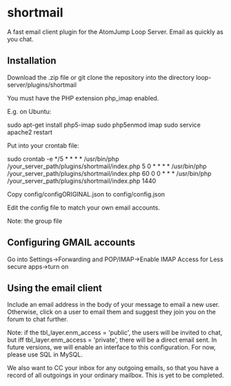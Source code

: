 # shortmail
A fast email client plugin for the AtomJump Loop Server. Email as quickly as you chat. 


## Installation

Download the .zip file or git clone the repository into the directory loop-server/plugins/shortmail

You must have the PHP extension php_imap enabled.

E.g. on Ubuntu:

sudo apt-get install php5-imap
sudo php5enmod imap
sudo service apache2 restart


Put into your crontab file:

sudo crontab -e
	*/5 * * * *	/usr/bin/php /your_server_path/plugins/shortmail/index.php 5
    0 * * * *	/usr/bin/php /your_server_path/plugins/shortmail/index.php 60
	0 0 * * *	/usr/bin/php /your_server_path/plugins/shortmail/index.php 1440


Copy config/configORIGINAL.json to config/config.json

Edit the config file to match your own email accounts.

Note: the group file


## Configuring GMAIL accounts

Go into Settings->Forwarding and POP/IMAP->Enable IMAP
Access for Less secure apps->turn on

## Using the email client

Include an email address in the body of your message to email a new user. Otherwise, click on a user to email them and suggest
they join you on the forum to chat further.

Note: if the tbl_layer.enm_access = 'public', the users will be invited to chat, but iff tbl_layer.enm_access = 'private', there will be a direct email sent. In future versions, we will enable an interface to this configuration. For now, please use SQL in MySQL. 

We also want to CC your inbox for any outgoing emails, so that you have a record of all outgoings in your ordinary mailbox. This is yet to be completed. 
